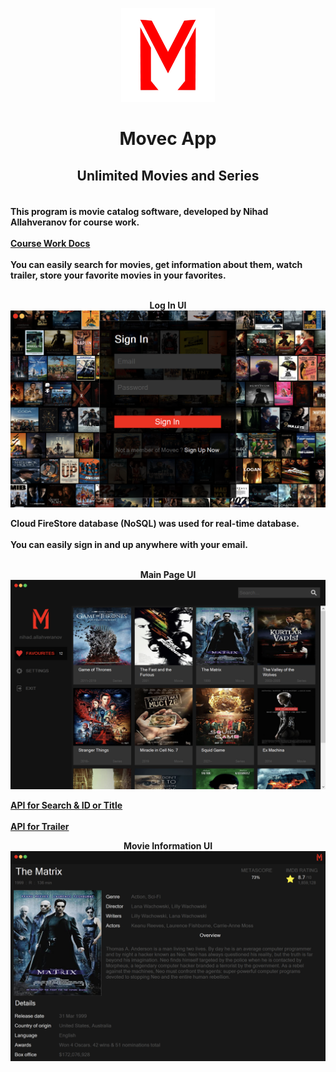 <p align="center">
    <img
        src="images/app_icon.png"
        width="150"
        height="150"
        alt="Movec App">
<p/>

<h1
    align="center">
    Movec App
</h1>

<h2
    align="center">
    Unlimited Movies and Series
</h2>

<h4>
    <br/>
        This program is movie catalog software, developed by Nihad Allahveranov for course work.
    <br/>
    <br/>
    <a href="https://1drv.ms/u/s!AsfCuxlAU0_P0whyR_9ETLzJ5wdI?e=qAtjEC">
        Course Work Docs
    </a>
    <br/>
    <br/>
        You can easily search for movies, get information about them, watch trailer, store your favorite movies in your favorites.
    <br/>
    <br/>
    <p align="center">
        Log In UI
        <img
            src="images/login_ui.png"
            alt="Log In">
    <p/>
        Cloud FireStore database (NoSQL) was used for real-time database.
    <br/>
    <br/>
        You can easily sign in and up anywhere with your email.
    <br/>
    <br/>
    <p align="center">
        Main Page UI
        <img
            src="images/main_page_ui.png"
            alt="Main Page">
    <p/>
    <p>
        <a href="https://rapidapi.com/rapidapi/api/movie-database-alternative/">
            API for Search & ID or Title
        </a>
        <br/>
        <br/>
        <a href="https://imdb-api.com/api/#Trailer-header">
            API for Trailer
        </a>
    <p/>
    <p align="center">
            Movie Information UI
        <img
            src="images/movie_information_ui.png"
            alt="Main Page">
    <p/>
</h4>
